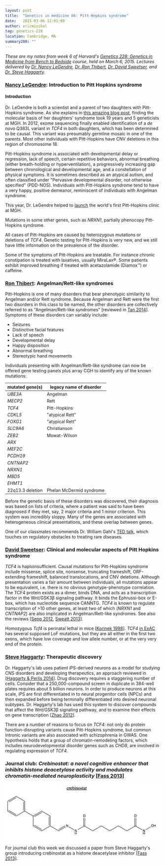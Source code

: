 ```yaml
---
layout: post
title:  "Genetics in medicine 06: Pitt-Hopkins syndrome"
date:   2015-03-06 12:01:00
author: ericminikel
tag: genetics-228
location: Cambridge, MA
summary200: ""
---
```


*These are my notes from week 6 of Harvard's [Genetics 228: Genetics in Medicine from Bench to Bedside](http://www2.massgeneral.org/bbs/gen228/gen228_syllabus_material.asp) course, held on March 6, 2015. Lectures delivered by [Dr. Nancy LeGendre](http://cnsfoundation.org/blog/undiagnosed-diagnosed-journey), [Dr. Ron Thibert](http://www.massgeneral.org/neurology/doctors/doctor.aspx?id=18326),  [Dr. David Sweetser](http://www.massgeneral.org/cancer/research/researchlab.aspx?id=1196), and [Dr. Steve Haggarty](http://www.haggartylab.org/stephen-j-haggarty/).*

### [Nancy LeGendre](http://cnsfoundation.org/blog/undiagnosed-diagnosed-journey): Introduction to Pitt Hopkins syndrome

#### Introduction

Dr. LeGendre is both a scientist and a parent of two daughters with Pitt-Hopkins syndrome. As she explains in [this amazing blog post](http://cnsfoundation.org/blog/undiagnosed-diagnosed-journey), finding the molecular basis of her daughters' syndrome took 19 years and 5 geneticists at MGH. In 2012, exome sequencing finally enabled identification of a *de novo* Q383L variant in *TCF4* in both daughters, which has been determined to be causal. This variant was presumably germline mosaic in one of the parents. Most other individuals with Pitt-Hopkins have CNV deletions in this region of chromosome 18. 

Pitt-Hopkins syndrome is associated with developmental delay or regression, lack of speech, certain repetitive behaviors, abnormal breathing (either breath-holding or hyperventilation), a progressively increasing gap between chronological and developmental age, and a constellation of physical symptoms. It is sometimes described as an atypical autism, and often classified under "Pervasive developmental disorder, not otherwise specified" (PDD-NOS). Individuals with Pitt-Hopkins syndrome tend to have a very happy, positive demeanor, reminiscent of individuals with Angelman syndrome.

This year, Dr. LeGendre helped to [launch](http://www.massgeneral.org/about/pressrelease.aspx?id=1785) the world's first Pitt-Hopkins clinic at MGH.

Mutations in some other genes, such as *NRXN1*, partially phenocopy Pitt-Hopkins syndrome.

All cases of Pitt-Hopkins are caused by heterozygous mutations or deletions of *TCF4*. Genetic testing for Pitt-Hopkins is very new, and we still have little information on the prevalence of the disorder.

Some of the symptoms of Pitt-Hopkins are treatable. For instance chronic constipation is treated with laxatives, usually MiraLax&reg;. Some patients exhibit improved breathing if treated with acetazolamide (Diamox&trade;) or caffeine.

### [Ron Thibert](http://www.massgeneral.org/neurology/doctors/doctor.aspx?id=18326): Angelman/Rett-like syndromes

Pitt-Hopkins is one of many disorders that bear phenotypic similarity to Angelman and/or Rett syndrome. Because Angelman and Rett were the first two disorders in this class to be named, the other disorders are collectively referred to as "Angelman/Rett-like syndromes" [reviewed in [Tan 2014]]. Symptoms of these disorders can variably include:

+ Seizures
+ Distinctive facial features
+ Lack of speech
+ Developmental delay
+ Happy disposition
+ Abnormal breathing
+ Stereotypic hand movements

Individuals presenting with Angelman/Rett-like syndrome can now be offered gene testing panels plus array CGH to identify any of the known mutations:

| mutated gene(s) | legacy name of disorder |
| ---- | ---- |
| *UBE3A* | Angelman |
| *MECP2* | Rett |
| *TCF4* | Pitt-Hopkins |
| *CDKL5* | "atypical Rett" |
| *FOXG1* | "atypical Rett" |
| *SLC9A6* | Christianson | 
| *ZEB2* | Mowat-Wilson |
| *ARX* | |
| *MEF2C* | |
| *PCDH19* | |
| *CNTNAP2* | |
| *NRXN1* | |
| *MBD5* | |
| *EHMT1* | |
| 22q13.3 deletion | Phelan McDermid syndrome |

Before the genetic basis of these disorders was discovered, their diagnosis was based on lists of criteria, where a patient was said to have been diagnosed if they met, say, 2 major criteria and 1 minor criterion. This system was incredibly sloppy. Many of the genes are associated with heterogeneous clinical presentations, and these overlap between genes.

One of our classmates recommends Dr. William Gahl's [TED talk](https://www.youtube.com/watch?v=aMMBmc_pQVA), which touches on regulatory obstacles to treating rare diseases.

### [David Sweetser](http://www.massgeneral.org/cancer/research/researchlab.aspx?id=1196): Clinical and molecular aspects of Pitt Hopkins syndrome

*TCF4* is haploinsufficient. Causal mutations for Pitt-Hopkins syndrome include missense, splice site, nonsense, truncating frameshift, ORF-extending frameshift, balanced translocations, and CNV deletions. Although presentation varies a fair amount between individuals, all mutations appear to be equivalent, i.e. there is no obvious genotype-phenotype correlation. The TCF4 protein exists as a dimer, binds DNA, and acts as a transcription factor in the Wnt/GSK3&beta; signaling pathway. It binds the Ephrussi-box or E-box, which has nucleotide sequence CANNTG. *TCF4* is known to regulate transcription of >10 other genes, at least two of which (*NRXN1* and *CNTNAP2*) are also implicated in Angelman/Rett-like syndromes. See also the reviews [[Sepp 2012], [Sweatt 2013]].

Homozygous *Tcf4* is perinatal lethal in mice [[Korinek 1998]]. *TCF4* [in ExAC](http://exac.broadinstitute.org/gene/ENSG00000196628) has several supposed LoF mutations, but they are all either in the first two exons, which have low coverage and low allele number, or at the very very end of the protein.

### [Steve Haggarty](http://www.haggartylab.org/stephen-j-haggarty/): Therapeutic discovery

Dr. Haggarty's lab uses patient iPS-derived neurons as a model for studying CNS disorders and developing therapeutics, an approach reviewed in [[Haggarty & Perlis 2014]]. Drug discovery requires a staggering number of cells. Consider that a 250,000-compound screen in duplicate in 384-well plates requires about 5 billion neurons. In order to produce neurons at this scale, iPS are first differentiated in to neural progenitor cells (NPCs) and then expanded before being terminally differentiated into desired neuronal subtypes. Dr. Haggarty's lab has used this system to discover compounds that affect the Wnt/GSK3&beta; signaling pathway, and to examine their effects on gene transcription [[Zhao 2012]].

There are a number of reasons to focus on *TCF4*: not only do protein function-disrupting variants cause Pitt-Hopkins syndrome, but common intronic variants are also associated with schizophrenia in GWAS. One hypothesis holds that a group of chromatin-remodeling factors, which includes neurodevelopmental disorder genes such as *CHD8*, are involved in regulating expression of *TCF4*. 

### Journal club: *Crebinostat: a novel cognitive enhancer that inhibits histone deacetylase activity and modulates chromatin-mediated neuroplasticity* [[Fass 2013]]

![](/media/2015/03/crebinostat.png)

For journal club this week we discussed a paper from Steve Haggarty's group introducing crebinostat as a histone deacetylase inhibitor [[Fass 2013]].

[Fass 2013]: http://www.ncbi.nlm.nih.gov/pubmed/22771460/ "Fass DM, Reis SA, Ghosh B, Hennig KM, Joseph NF, Zhao WN, Nieland TJ, Guan JS, Kuhnle CE, Tang W, Barker DD, Mazitschek R, Schreiber SL, Tsai LH, Haggarty SJ. Crebinostat: a novel cognitive enhancer that inhibits histone deacetylase activity and modulates chromatin-mediated neuroplasticity. Neuropharmacology. 2013 Jan;64:81-96. doi: 10.1016/j.neuropharm.2012.06.043. Epub 2012 Jul 4. PubMed PMID: 22771460; PubMed Central PMCID: PMC3447535."

[Tan 2014]: http://www.ncbi.nlm.nih.gov/pubmed/24779060 "Tan WH, Bird LM, Thibert RL, Williams CA. If not Angelman, what is it? A review of Angelman-like syndromes. Am J Med Genet A. 2014 Apr;164A(4):975-92. Review. PubMed PMID: 24779060."

[Haggarty & Perlis 2014]: http://www.ncbi.nlm.nih.gov/pubmed/23876186 "Haggarty SJ, Perlis RH. Translation: screening for novel therapeutics with disease-relevant cell types derived from human stem cell models. Biol Psychiatry. 2014 Jun 15;75(12):952-60. doi: 10.1016/j.biopsych.2013.05.028. Epub 2013 Jul 19. PubMed PMID: 23876186; PubMed Central PMCID: PMC3815991."

[Korinek 1998]: http://www.ncbi.nlm.nih.gov/pubmed/9697701/ "Korinek V, Barker N, Moerer P, van Donselaar E, Huls G, Peters PJ, Clevers H.  Depletion of epithelial stem-cell compartments in the small intestine of mice lacking Tcf-4. Nat Genet. 1998 Aug;19(4):379-83. PubMed PMID: 9697701."

[Sepp 2012]: http://www.ncbi.nlm.nih.gov/pubmed/22460224 "Sepp M, Pruunsild P, Timmusk T. Pitt-Hopkins syndrome-associated mutations in TCF4 lead to variable impairment of the transcription factor function ranging from hypomorphic to dominant-negative effects. Hum Mol Genet. 2012 Jul 1;21(13):2873-88. doi: 10.1093/hmg/dds112. Epub 2012 Mar 28. PubMed PMID: 22460224."

[Sweatt 2013]: http://www.ncbi.nlm.nih.gov/pubmed/23640545 "Sweatt JD. Pitt-Hopkins Syndrome: intellectual disability due to loss of TCF4-regulated gene transcription. Exp Mol Med. 2013 May 3;45:e21. doi: 10.1038/emm.2013.32. Review. PubMed PMID: 23640545; PubMed Central PMCID: PMC3674405."

[Zhao 2012]: http://www.ncbi.nlm.nih.gov/pubmed/22923789/ "Zhao WN, Cheng C, Theriault KM, Sheridan SD, Tsai LH, Haggarty SJ. A high-throughput screen for Wnt/β-catenin signaling pathway modulators in human iPSC-derived neural progenitors. J Biomol Screen. 2012 Oct;17(9):1252-63. Epub 2012 Aug 24. PubMed PMID: 22923789; PubMed Central PMCID: PMC3903585."



